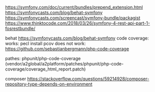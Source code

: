 https://symfony.com/doc/current/bundles/prepend_extension.html
https://symfonycasts.com/blog/behat-symfony
https://symfonycasts.com/screencast/symfony-bundle/packagist
https://www.thinktocode.com/2018/03/26/symfony-4-rest-api-part-1-fosrestbundle/

behat
    https://symfonycasts.com/blog/behat-symfony
    code coverage:
        works: pecl install pcov
        does not work: https://github.com/sebastianbergmann/php-code-coverage

pathes:
    phpunit/php-code-coverage
    (vendor/a2global/a2platform/patches/phpunit/php-code-coverage/coverage_html_report.patch)

composer
    https://stackoverflow.com/questions/59214928/composer-repository-type-depends-on-environment